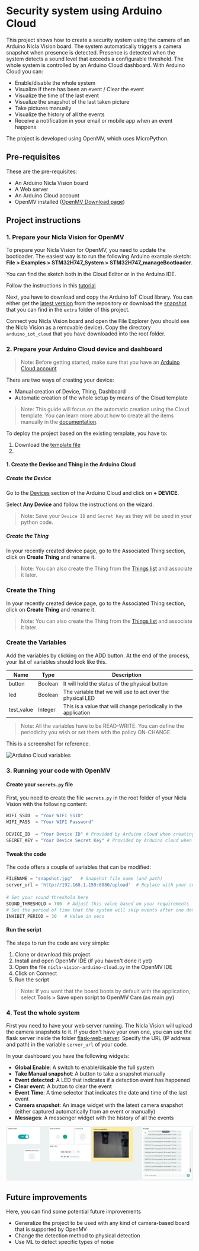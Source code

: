 
# Security system using Arduino Cloud

This project shows how to create a security system using the camera of an Arduino Nicla Vision board.
The system automatically triggers a camera snapshot when presence is detected. Presence is detected when the system detects a sound level that exceeds a configurable threshold.
The whole system is controlled by an Arduino Cloud dashboard. With Arduino Cloud you can:
* Enable/disable the whole system
* Visualize if there has been an event / Clear the event
* Visualize the time of the last event
* Visualize the snapshot of the last taken picture
* Take pictures manually
* Visualize the history of all the events
* Receive a notification in your email or mobile app when an event happens

The project is developed using OpenMV, which uses MicroPython.

## Pre-requisites

These are the pre-requisites:
* An Arduino Nicla Vision board
* A Web server
* An Arduino Cloud account
* OpenMV installed ([OpenMV Download page](https://openmv.io/pages/download))

## Project instructions

### 1. Prepare your Nicla Vision for OpenMV

To prepare your Nicla Vision for OpenMV, you need to update the bootloader. The easiest way is to run the following Arduino example sketch: **File > Examples > STM32H747_System > STM32H747_manageBootloader**. 

You can find the sketch both in the Cloud Editor or in the Arduino IDE.

Follow the instructions in this [tutorial](https://docs.arduino.cc/tutorials/nicla-vision/getting-started/#1-bootloader-firmware-update)

Next, you have to download and copy the Arduino IoT Cloud library.
You can either get the [latest version](https://github.com/arduino/arduino-iot-cloud-py/tree/main/src/arduino_iot_cloud) from the repository or download the [snapshot](extra/arduino_iot_cloud) that you can find in the `extra` folder of this project.

Connect you Nicla Vision board and open the File Explorer (you should see the Nicla Vision as a removable device). Copy the directory `arduino_iot_cloud` that you have downloaded into the root folder.

### 2. Prepare your Arduino Cloud device and dashboard

> Note: Before getting started, make sure that you have an [Arduino Cloud account](https://cloud.arduino.cc/home/?get-started=true)

There are two ways of creating your device:
* Manual creation of Device, Thing, Dashboard
* Automatic creation of the whole setup by means of the Cloud template

> Note: This guide will focus on the automatic creation using the Cloud template. You can learn more about how to create all the items manually in the [documentation](https://docs.arduino.cc/arduino-cloud/guides/overview/). 

To deploy the project based on the existing template, you have to:
1. Download the [template file]()
2. 




#### 1. Create the Device and Thing in the Arduino Cloud

##### Create the Device

Go to the [Devices](https://app.arduino.cc/devices) section of the Arduino Cloud and click on **+ DEVICE**. 

Select **Any Device** and follow the instructions on the wizard.

> Note: Save your `Device ID` and `Secret Key` as they will be used in your python code.

##### Create the Thing

In your recently created device page, go to the Associated Thing section, click on **Create Thing** and rename it.

> Note: You can also create the Thing from the [Things list](https://app.arduino.cc/things) and associate it later.

 





### Create the Thing 
In your recently created device page, go to the Associated Thing section, click on **Create Thing** and rename it.

> Note: You can also create the Thing from the [Things list](https://app.arduino.cc/things) and associate it later.

### Create the Variables 
Add the variables by clicking on the ADD button. At the end of the process, your list of variables should look like this.

| Name                | Type       | Description |
|---------------------|------------|-------------|
| button              | Boolean    | It will hold the status of the physical button |
| led                 | Boolean    | The variable that we will use to act over the physical LED |
| test_value          | Integer    | This is a value that will change periodically in the application |

> Note: All the variables have to be READ-WRITE. You can define the periodicity you wish or set them with the policy ON-CHANGE.

This is a screenshot for reference.

![Arduino Cloud variables](../../assets/RPI-GPIO-Basic-Thing_Variables2.png)



### 3. Running your code with OpenMV

#### Create your `secrets.py` file
First, you need to create the file `secrets.py` in the root folder of your Nicla Vision with the following content:

```python
WIFI_SSID  = "Your WIFI SSID"
WIFI_PASS  = "Your WIFI Password"

DEVICE_ID  = "Your Device ID" # Provided by Arduino cloud when creating a device.
SECRET_KEY = "Your Device Secret Key" # Provided by Arduino cloud when creating a device.
```

#### Tweak the code

The code offers a couple of variables that can be modified:

```python
FILENAME = "snapshot.jpg"   # Snapshot file name (and path)
server_url = 'http://192.168.1.159:8080/upload'  # Replace with your server URL

# Set your sound threshold here
SOUND_THRESHOLD = 700  # Adjust this value based on your requirements
# Set the period of time that the system will skip events after one detection
INHIBIT_PERIOD = 30   # Value in secs
```

#### Run the script

The steps to run the code are very simple:
1. Clone or download this project
2. Install and open OpenMV IDE (if you haven't done it yet)
3. Open the file `nicla-vision-arduino-cloud.py` in the OpenMV IDE
4. Click on Connect
5. Run the script

> Note: If you want that the board boots by default with the application, select **Tools > Save open script to OpenMV Cam (as main.py)**

### 4. Test the whole system

First you need to have your web server running. The Nicla Vision will upload the camera snapshots to it.
If you don't have your own one, you can use the flask server inside the folder [flask-web-server](/extra/flask-web-server/flask-web-server.py).
Specify the URL (IP address and path) in the variable `server_url` of your code.

In your dashboard you have the following widgets:
* **Global Enable**: A switch to enable/disable the full system
* **Take Manual snapshot**: A button to take a snapshot manually
* **Event detected**: A LED that indicates if a detection event has happened
* **Clear event**: A button to clear the event
* **Event Time**: A time selector that indicates the date and time of the last event
* **Camera snapshot**: An image widget with the latest camera snapshot (either captured automatically from an event or manually)
* **Messages**: A messenger widget with the history of all the events

![Example dashboard](/extra/assets/Nicla-Security-Application-Dashboard.png)

## Future improvements

Here, you can find some potential future improvements
* Generalize the project to be used with any kind of camera-based board that is supported by OpenMV
* Change the detection method to physical detection
* Use ML to detect specific types of noise
